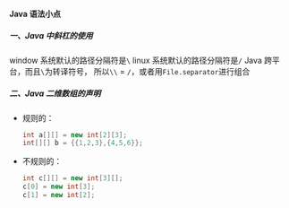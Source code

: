 #### Java 语法小点

##### 一、Java 中斜杠的使用

window 系统默认的路径分隔符是`\`
linux 系统默认的路径分隔符是`/`
Java 跨平台，而且`\`为转译符号，
所以`\\` = `/`，或者用`File.separator`进行组合

##### 二、Java 二维数组的声明

* 规则的：

  ````java
  int a[][] = new int[2][3];
  int[][] b = {{1,2,3},{4,5,6}};
  ````

* 不规则的：

  ````java
  int c[][] = new int[3][];
  c[0] = new int[3];
  c[1] = new int[2];
  ````

  
